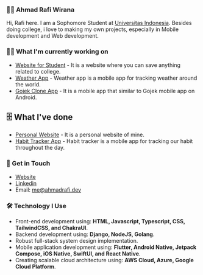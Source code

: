 ### 👨‍🚀 Ahmad Rafi Wirana

Hi, Rafi here. I am a Sophomore Student at [Universitas Indonesia](https://www.ui.ac.id/). Besides doing college,
i love to making my own projects, especially in Mobile development and Web development. 

### 🧑‍💻 What I'm currently working on

- [Website for Student](https://github.com/ahmadrafidev/all-in-web) - It is a website where you can save anything related to college.
- [Weather App](https://github.com/ahmadrafidev/weather-app) - Weather app is a mobile app for tracking weather around the world.
- [Gojek Clone App](https://github.com/ahmadrafidev/gojek-clone-app) - It is a mobile app that similar to Gojek mobile app on Android.

## 🗄 What I've done

- [Personal Website](https://github.com/ahmadrafidev/Personal-Website-2) - It is a personal website of mine.
- [Habit Tracker App](https://github.com/ahmadrafidev/habit-tracker) - Habit tracker is a mobile app for tracking our habit throughout the day.

### 🤙 Get in Touch

- [Website](https://ahmadrafi.dev/)
- [Linkedin](https://www.linkedin.com/in/ahmadrafiwirana/)
- Email: me@ahmadrafi.dev

### 🛠 Technology I Use

- Front-end development using: **HTML, Javascript, Typescript, CSS, TailwindCSS, and ChakraUI**.
- Backend development using: **Django, NodeJS, Golang**.
- Robust full-stack system design implementation.
- Mobile application development using: **Flutter, Android Native, Jetpack Compose, iOS Native, SwiftUI, and React Native**.
- Creating scalable cloud architecture using: **AWS Cloud, Azure, Google Cloud Platform**.
